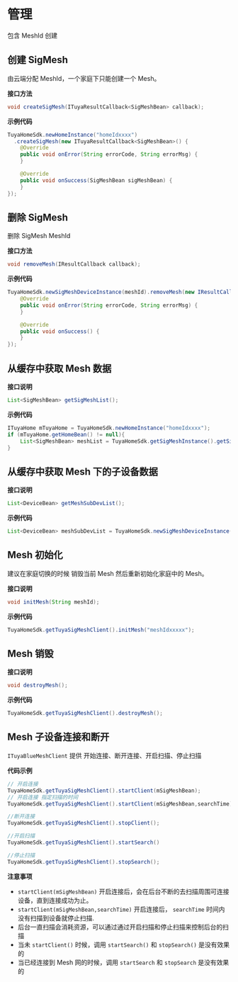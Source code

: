 # 管理
包含 MeshId 创建

## 创建 SigMesh

由云端分配 MeshId，一个家庭下只能创建一个 Mesh。

**接口方法**
```java
void createSigMesh(ITuyaResultCallback<SigMeshBean> callback);
```

**示例代码**

```java
TuyaHomeSdk.newHomeInstance("homeIdxxxx")
  .createSigMesh(new ITuyaResultCallback<SigMeshBean>() {
    @Override
    public void onError(String errorCode, String errorMsg) {
    }

    @Override
    public void onSuccess(SigMeshBean sigMeshBean) {
    }
});
```

## 删除 SigMesh
删除 SigMesh MeshId

**接口方法**
```java
void removeMesh(IResultCallback callback);
```

**示例代码**
```java
TuyaHomeSdk.newSigMeshDeviceInstance(meshId).removeMesh(new IResultCallback() {
    @Override
    public void onError(String errorCode, String errorMsg) {
    }

    @Override
    public void onSuccess() {
    }
});

```

## 从缓存中获取 Mesh 数据
**接口说明**
```java
List<SigMeshBean> getSigMeshList();
```
**示例代码**
```java
ITuyaHome mTuyaHome = TuyaHomeSdk.newHomeInstance("homeIdxxxx");
if (mTuyaHome.getHomeBean() != null){
	List<SigMeshBean> meshList = TuyaHomeSdk.getSigMeshInstance().getSigMeshList()
}
```

## 从缓存中获取 Mesh 下的子设备数据
**接口说明**
```java
List<DeviceBean> getMeshSubDevList();
```
**示例代码**
```java
List<DeviceBean> meshSubDevList = TuyaHomeSdk.newSigMeshDeviceInstance("meshIdxxxxx").getMeshSubDevList();
```

## Mesh 初始化
建议在家庭切换的时候 销毁当前 Mesh  然后重新初始化家庭中的 Mesh。

**接口说明**
```java
void initMesh(String meshId);
```
**示例代码**
```java
TuyaHomeSdk.getTuyaSigMeshClient().initMesh("meshIdxxxxx");
```
## Mesh 销毁
**接口说明**

```java
void destroyMesh();
```
**示例代码**
```java
TuyaHomeSdk.getTuyaSigMeshClient().destroyMesh();
```

## Mesh 子设备连接和断开
`ITuyaBlueMeshClient` 提供 开始连接、断开连接、开启扫描、停止扫描

**代码示例**
```java
// 开启连接
TuyaHomeSdk.getTuyaSigMeshClient().startClient(mSigMeshBean);
// 开启连接 指定扫描的时间 
TuyaHomeSdk.getTuyaSigMeshClient().startClient(mSigMeshBean,searchTime);

//断开连接
TuyaHomeSdk.getTuyaSigMeshClient().stopClient();

//开启扫描
TuyaHomeSdk.getTuyaSigMeshClient().startSearch()

//停止扫描
TuyaHomeSdk.getTuyaSigMeshClient().stopSearch();

```

**注意事项**

 - `startClient(mSigMeshBean)` 开启连接后，会在后台不断的去扫描周围可连接设备，直到连接成功为止。
 - `startClient(mSigMeshBean,searchTime)` 开启连接后， `searchTime` 时间内没有扫描到设备就停止扫描.
 - 后台一直扫描会消耗资源，可以通过通过开启扫描和停止扫描来控制后台的扫描
 - 当未 `startClient()` 时候，调用 `startSearch()` 和 `stopSearch()` 是没有效果的
 - 当已经连接到 Mesh 网的时候，调用 `startSearch` 和 `stopSearch` 是没有效果的

